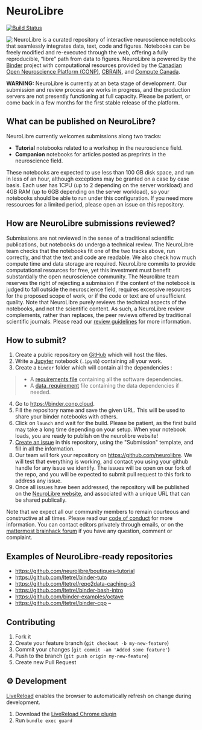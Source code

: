 # NeuroLibre

[![Build Status](https://travis-ci.com/neurolibre/neurolibre.svg?branch=master)](https://travis-ci.com/neurolibre/neurolibre)

<img align="left" src="https://conp-pcno.github.io/images/neurolibre-icon-red.png">

NeuroLibre is a curated repository of interactive neuroscience notebooks that seamlessly integrates data, text, code and figures.
Notebooks can be freely modified and re-executed through the web, offering a fully reproducible, “libre” path from data to figures.
NeuroLibre is powered by the [Binder](https://gke.mybinder.org/) project with computational resources provided by the [Canadian Open Neuroscience Platform (CONP)](http://conp.ca/),
[CBRAIN](http://mcin.ca/technology/cbrain/),
and [Compute Canada](https://www.computecanada.ca/).

**WARNING:** NeuroLibre is currently at an beta stage of development.
Our submission and review process are works in progress,
and the production servers are not presently functioning at full capacity.
Please be patient, or come back in a few months for the first stable release of the platform.

## What can be published on NeuroLibre?

NeuroLibre currently welcomes submissions along two tracks:

- **Tutorial** notebooks related to a workshop in the neuroscience field.
- **Companion** notebooks for articles posted as preprints in the neuroscience field.

These notebooks are expected to use less than 100 GB disk space, and run in less of an hour, although exceptions may be granted on a case by case basis. Each user has 1CPU (up to 2 depending on the server workload) and 4GB RAM  (up to 6GB depending on the server workload), so your notebooks should be able to run under this configuration. If you need more ressources for a limited period, please open an issue on this repository.

## How are NeuroLibre submissions reviewed?

Submissions are not reviewed in the sense of a traditional scientific publications, but notebooks do undergo a technical review. The NeuroLibre team checks that the notebooks fit one of the two tracks above, run correctly, and that the text and code are readable. We also check how much compute time and data storage are required. NeuroLibre commits to provide computational resources for free, yet this investment must benefit substantially the open neuroscience community. The Neurolibre team reserves the right of rejecting a submission if the content of the notebook is judged to fall outside the neuroscience field, requires excessive resources for the proposed scope of work, or if the code or text are of unsufficient quality. Note that NeuroLibre purely reviews the technical aspects of the notebooks, and not the scientific content. As such, a NeuroLibre review complements, rather than replaces, the peer reviews offered by traditional scientific journals. Please read our [review guidelines](REVIEWER.md) for more information.

## How to submit?

1. Create a public repository on [GitHub](https://github.com/) which will host the files.
2. Write a [Jupyter](https://jupyter.org/) notebook (`.ipynb`) containing all your work.
3. Create a `binder` folder which will contain all the dependencies :
> * A [requirements file](https://mybinder.readthedocs.io/en/latest/config_files.html#requirements-txt-install-a-python-environment) containing all the software dependencies.
> * A [data_requirement](https://github.com/SIMEXP/Repo2Data) file containing the data dependencies if needed.
4. Go to https://binder.conp.cloud.
5. Fill the repository name and save the given URL. This will be used to share your binder notebooks with others.
6. Click on `launch` and wait for the build. Please be patient, as the first build may take a long time depending on your setup. When your notebook loads, you are ready to publish on the neurolibre website!
7. [Create an issue](https://github.com/neurolibre/submit/issues/new?assignees=pbellec&labels=&template=submission.md&title=%5BSUBMISSION%5D) in this repository, using the "Submission" template, and fill in all the information.
8. Our team will fork your repository on https://github.com/neurolibre. We will test that everything is working, and contact you using your github handle for any issue we identify. The issues will be open on our fork of the repo, and you will be expected to submit pull request to this fork to address any issue.
9. Once all issues have been addressed, the repository will be published on the [NeuroLibre website](http://neurolibre.conp.ca), and associated with a unique URL that can be shared publically.

Note that we expect all our community members to remain courteous and constructive at all times. Please read our [code of conduct](COC.md) for more information. You can contact editors privately through emails, or on the [mattermost brainhack forum](https://mattermost.brainhack.org) if you have any question, comment or complaint.

##  Examples of NeuroLibre-ready repositories
 * https://github.com/neurolibre/boutiques-tutorial
 * https://github.com/ltetrel/binder-tuto
 * https://github.com/ltetrel/repo2data-caching-s3
 * https://github.com/ltetrel/binder-bash-intro
 * https://github.com/binder-examples/octave
 * https://github.com/ltetrel/binder-cpp
–

## Contributing

1. Fork it
2. Create your feature branch (`git checkout -b my-new-feature`)
3. Commit your changes (`git commit -am 'Added some feature'`)
4. Push to the branch (`git push origin my-new-feature`)
5. Create new Pull Request

## ⚙️ Development

[LiveReload](https://github.com/guard/guard-livereload) enables the browser to automatically refresh on change during development.

1. Download the [LiveReload Chrome plugin](https://chrome.google.com/webstore/detail/livereload/jnihajbhpnppcggbcgedagnkighmdlei/)
2. Run `bundle exec guard`
